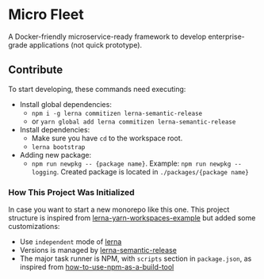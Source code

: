 # Micro Fleet
A Docker-friendly microservice-ready framework to develop enterprise-grade applications (not quick prototype).

## Contribute

To start developing, these commands need executing:
  * Install global dependencies:
    - `npm i -g lerna commitizen lerna-semantic-release`
    - or `yarn global add lerna commitizen lerna-semantic-release`
  * Install dependencies:
    - Make sure you have `cd` to the workspace root.
    - `lerna bootstrap`
  * Adding new package:
    - `npm run newpkg -- {package name}`. Example: `npm run newpkg -- logging`. Created package is located in `./packages/{package name}`

### How This Project Was Initialized

In case you want to start a new monorepo like this one. This project structure is inspired from [lerna-yarn-workspaces-example](https://github.com/Quramy/lerna-yarn-workspaces-example) but added some customizations:

* Use `independent` mode of [lerna](https://github.com/lerna/lerna)
* Versions is managed by [lerna-semantic-release](https://github.com/atlassian/lerna-semantic-release)
* The major task runner is NPM, with `scripts` section in `package.json`, as inspired from [how-to-use-npm-as-a-build-tool](https://www.keithcirkel.co.uk/how-to-use-npm-as-a-build-tool/)

